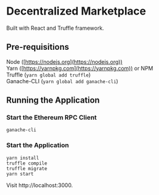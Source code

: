 # Decentralized Marketplace

Built with React and Truffle framework.

## Pre-requisitions

Node ([https://nodejs.org](https://nodejs.org)) <br>
Yarn ([https://yarnpkg.com](https://yarnpkg.com)) or NPM<br>
Truffle (`yarn global add truffle`) <br>
Ganache-CLI (`yarn global add ganache-cli`)

## Running the Application

### Start the Ethereum RPC Client
```
ganache-cli
```

### Start the Application
```
yarn install
truffle compile
truffle migrate
yarn start
```

Visit http://localhost:3000.